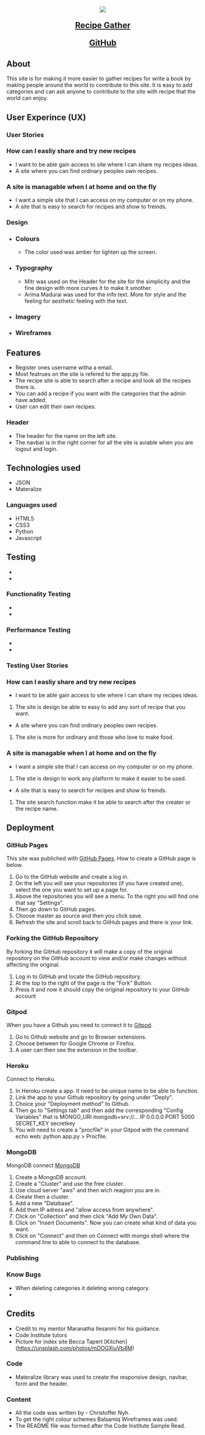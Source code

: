 <h2 align="center"><img src="./assets/images/mockup.png">

[Recipe Gather](https://kartextiarc.github.io/Vaxholm/)

[GitHub](https://github.com/KartexTiarc/ms3)

## About

This site is for making it more easier to gather recipes for write a book by making people around the world to contribute to this site. It is easy to add categories and can ask anyone 
to contribute to the site with recipe that the world can enjoy. 

## User Experince (UX)

### User Stories

 ### How can I easliy share and try new recipes

 * I want to be able gain access to site where I can share my recipes ideas.
 * A site where you can find ordinary peoples own recipes. 
 
 ### A site is managable when I at home and on the fly

 * I want a simple site that I can access on my computer or on my phone. 
 * A site that is easy to search for recipes and show to freinds. 

### Design

- ### Colours
    * The color used was amber for lighten up the screen. 

- ### Typography
    * Mitr was used on the Header for the site for the simplicity and the fine design with more curves it to make it smother. 
    * Arima Madurai was used for the info text. More for style and the feeling for aesthetic feeling with the text. 

- ### Imagery

- ### Wireframes

## Features

 * Register ones username witha a email.
 * Most featrues on the site is refered to the app.py file.
 * The recipe site is able to search after a recipe and look all the recipes there is. 
 * You can add a recipe if you want with the categories that the admin have added. 
 * User can edit their own recipes. 

### Header

 - The header for the name on the left site.
 - The navbar is in the right corner for all the site is aviable when you are logout and login. 

## Technologies used

 - JSON
 - Materalize

### Languages used

 - HTML5
 - CSS3
 - Python
 - Javascript

## Testing

 - 
 - 

### Functionality Testing

 - 
 - 

### Performance Testing

 - 
 - 

### Testing User Stories

  ### How can I easliy share and try new recipes

 * I want to be able gain access to site where I can share my recipes ideas.
 1. The site is design be able to easy to add any sort of recipe that you want. 
 * A site where you can find ordinary peoples own recipes. 
 1. The site is more for ordinary and those who love to make food. 
 
 ### A site is managable when I at home and on the fly

 * I want a simple site that I can access on my computer or on my phone.
 1. The site is design to work any platform to make it easier to be used.  
 * A site that is easy to search for recipes and show to freinds. 
 1. The site search function make it be able to search after the creater or the recipe name. 

## Deployment

### GitHub Pages

This site was publiched with [GitHub Pages](https://pages.github.com/). How to create a GitHub page is below. 

1. Go to the GitHub website and create a log in. 
2. On the left you will see your repositories (if you have created one), select the one you want to set up a page for. 
3. Above the repositories you will see a menu. To the right you will find one that say "Settings". 
4. Then go down to GitHub pages.
5. Choose master as source and then you click save. 
6. Refresh the site and scroll back to GitHub pages and there is your link. 

### Forking the GitHub Repository

By forking the GitHub repository it will make a copy of the original repository on the GitHub 
account to view and/or make changes without affecting the original.

1. Log in to GitHub and locate the GitHub repository.
2. At the top to the right of the page is the "Fork" Button.
3. Press it and now it should copy the original repository to your GitHub account

### Gitpod

When you have a Github you need to connect it to [Gitpod](https://www.gitpod.io/docs/getting-started). 

1. Go to Github website and go to Browser extensions.
2. Choose between for Google Chrome or Firefox.
3. A user can then see the extension in the toolbar. 

### Heroku

Connect to Heroku. 

1. In Heroku create a app. It need to be unique name to be able to function.
2. Link the app to your Github repository by going under "Deply".
3. Choice your "Deployment method" to Github.
4. Then go to "Settings tab" and then add the corresponding "Config Variables" that is 
MONGO_URI mongodb+srv://...
IP 0.0.0.0
PORT 5000
SECRET_KEY secretkey 
5. You will need to create a "procfile" in your Gitpod with the command
echo web: python app.py > Procfile.

### MongoDB

MongoDB connect [MongoDB](https://www.mongodb.com/)

1. Create a MongoDB account. 
2. Create a "Cluster" and use the free cluster.
3. Use cloud server "aws" and then wich reagion you are in. 
4. Create then a cluster.
5. Add a new "Database". 
6. Add then IP adress and "allow access from anywhere".
7. Click on "Collection" and then click "Add My Own Data".
8. Click on "Insert Documents". Now you can create what kind of data you want. 
9. Click on "Connect" and then on Connect with mongo shell where the command line to able to connect to the database. 


### Publishing

### Know Bugs

- When deleting categories it deleting wrong category. 
-

## Credits

 - Credit to my mentor Maranatha Ilesanmi for his guidance. 
 - Code Institute tutors
 - Picture for index site Becca Tapert [Kitchen] (https://unsplash.com/photos/mDOGXiuVb4M)

### Code

 - Materalize library was used to create the responsive design, navbar, form and the header.

### Content

- All the code was written by - Christoffer Nyh.
- To get the right colour schemes Balsamiq Wireframes was used. 
- The README file was formed after the Code Institute Sample Read. 